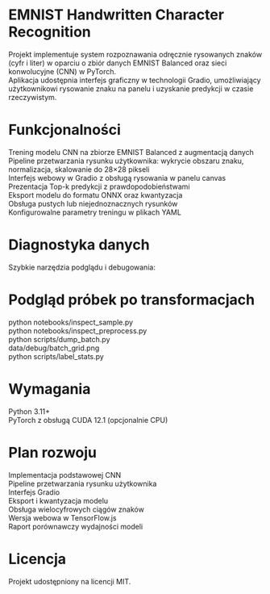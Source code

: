# EMNIST Handwritten Character Recognition
Projekt implementuje system rozpoznawania odręcznie rysowanych znaków (cyfr i liter) w oparciu o zbiór danych EMNIST Balanced oraz sieci konwolucyjne (CNN) w PyTorch.  
Aplikacja udostępnia interfejs graficzny w technologii Gradio, umożliwiający użytkownikowi rysowanie znaku na panelu i uzyskanie predykcji w czasie rzeczywistym.

# Funkcjonalności
Trening modelu CNN na zbiorze EMNIST Balanced z augmentacją danych  
Pipeline przetwarzania rysunku użytkownika: wykrycie obszaru znaku, normalizacja, skalowanie do 28×28 pikseli  
Interfejs webowy w Gradio z obsługą rysowania w panelu canvas  
Prezentacja Top-k predykcji z prawdopodobieństwami  
Eksport modelu do formatu ONNX oraz kwantyzacja  
Obsługa pustych lub niejednoznacznych rysunków  
Konfigurowalne parametry treningu w plikach YAML  

# Diagnostyka danych
Szybkie narzędzia podglądu i debugowania:

# Podgląd próbek po transformacjach
python notebooks/inspect_sample.py  
python notebooks/inspect_preprocess.py  
python scripts/dump_batch.py  
data/debug/batch_grid.png  
python scripts/label_stats.py  


# Wymagania
Python 3.11+  
PyTorch z obsługą CUDA 12.1 (opcjonalnie CPU)

# Plan rozwoju
 Implementacja podstawowej CNN  
 Pipeline przetwarzania rysunku użytkownika  
 Interfejs Gradio  
 Eksport i kwantyzacja modelu  
 Obsługa wielocyfrowych ciągów znaków  
 Wersja webowa w TensorFlow.js  
 Raport porównawczy wydajności modeli  

# Licencja
Projekt udostępniony na licencji MIT.
